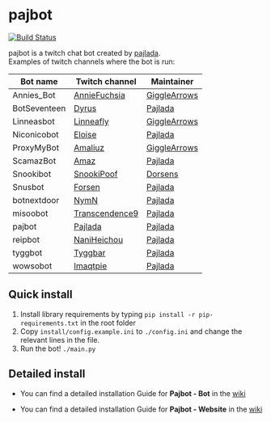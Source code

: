 # pajbot
[![Build Status](https://travis-ci.org/pajlada/pajbot.svg?branch=master)](https://travis-ci.org/pajlada/pajbot)

pajbot is a twitch chat bot created by [pajlada](http://twitch.tv/pajlada).  
Examples of twitch channels where the bot is run:

| Bot name  | Twitch channel | Maintainer |
| ---------- | ------ | ----- |
| Annies_Bot | [AnnieFuchsia](http://twitch.tv/anniefuchsia) | [GiggleArrows](http://twitch.tv/gigglearrows) |
| BotSeventeen | [Dyrus](http://twitch.tv/tsm_dyrus) | [Pajlada](http://twitch.tv/pajlada) |
| Linneasbot | [Linneafly](http://twitch.tv/linneafly) | [GiggleArrows](http://twitch.tv/gigglearrows) |
| Niconicobot | [Eloise](http://twitch.tv/eloise_ailv) | [Pajlada](http://twitch.tv/pajlada) |
| ProxyMyBot | [Amaliuz](http://twitch.tv/amaliuz) | [GiggleArrows](http://twitch.tv/gigglearrows) |
| ScamazBot | [Amaz](http://twitch.tv/amazhs) | [Pajlada](http://twitch.tv/pajlada) |
| Snookibot | [SnookiPoof](http://twitch.tv/snookipoof) | [Dorsens](http://twitch.tv/dorsens) |
| Snusbot | [Forsen](http://twitch.tv/forsenlol) | [Pajlada](http://twitch.tv/pajlada) |
| botnextdoor | [NymN](http://twitch.tv/nymn_hs) | [Pajlada](http://twitch.tv/pajlada) |
| misoobot | [Transcendence9](http://twitch.tv/transcendence9) | [Pajlada](http://twitch.tv/pajlada) |
| pajbot | [Pajlada](http://twitch.tv/pajlada) | [Pajlada](http://twitch.tv/pajlada) |
| reipbot | [NaniHeichou](http://twitch.tv/naniheichou) | [Pajlada](http://twitch.tv/pajlada) |
| tyggbot | [Tyggbar](http://twitch.tv/tyggbar) | [Pajlada](http://twitch.tv/pajlada) |
| wowsobot | [Imaqtpie](http://twitch.tv/imaqtpie) | [Pajlada](http://twitch.tv/pajlada) |

## Quick install

1. Install library requirements by typing `pip install -r pip-requirements.txt` in the root folder
2. Copy `install/config.example.ini` to `./config.ini` and change the relevant lines in the file.
3. Run the bot! `./main.py`

## Detailed install

* You can find a detailed installation Guide for **Pajbot - Bot** in the [wiki](https://github.com/pajlada/pajbot/wiki/Installation-Bot)

* You can find a detailed installation Guide for **Pajbot - Website** in the [wiki](https://github.com/pajlada/pajbot/wiki/Installation-Website)
